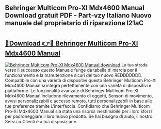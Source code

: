 ## Behringer Multicom Pro-Xl Mdx4600 Manual Download gratuit PDF - Part-vzy Italiano Nuovo manuale del proprietario di riparazione l21aC

# <h2><a href="http://dfe7oih.blite.top/?on=Behringer+Multicom+Pro-Xl+Mdx4600+Manual">🔗Download 👉🔴 Behringer Multicom Pro-Xl Mdx4600 Manual</a></h2>

[![Behringer Multicom Pro-Xl Mdx4600 Manual download](https://i.imgur.com/lujVjoI.png)](http://dfe7oih.blite.top/?on=Behringer+Multicom+Pro-Xl+Mdx4600+Manual)
La tua strada verso il successo questo Manuale funge da tabella di marcia per il funzionamento e la manutenzione sicuri del tuo nuovo REDDDDDDD. Compatibile con una varietà di dispositivi questo Behringer Multicom Pro-Xl Mdx4600 Manual si integra perfettamente con una varietà di dispositivi e piattaforme. Le funzionalità avanzate di Behringer Multicom Pro-Xl Mdx4600 Manual includono rilevamento di oggetti, Sensori di movimento, avvisi personalizzabili e accesso remoto, tutti personalizzabili in base alle tue preferenze tramite L'interfaccia. Confidiamo che Behringer Multicom Pro-Xl Mdx4600 Manual sia stata una risorsa inestimabile per i loro sforzi per padroneggiare il loro nuovo prodotto. Se hai bisogno di aiuto, il nostro Servizio Clienti è a tua disposizione.
